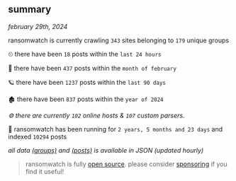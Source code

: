
## summary
_february 29th, 2024_

ransomwatch is currently crawling `343` sites belonging to `179` unique groups

⏲ there have been `18` posts within the `last 24 hours`

🦈 there have been `437` posts within the `month of february`

🪐 there have been `1237` posts within the `last 90 days`

🏚 there have been `837` posts within the `year of 2024`

_⚙️ there are currently `102` online hosts & `107` custom parsers._

🦕 ransomwatch has been running for `2 years, 5 months and 23 days` and indexed `10294` posts

_all data  [(groups)](http://ransomwhat.telemetry.ltd/groups) and [(posts)](http://ransomwhat.telemetry.ltd/posts) is available in JSON (updated hourly)_

> ransomwatch is fully [open source](https://github.com/joshhighet/ransomwatch#ransomwatch--). please consider [sponsoring](https://github.com/sponsors/joshhighet) if you find it useful!
